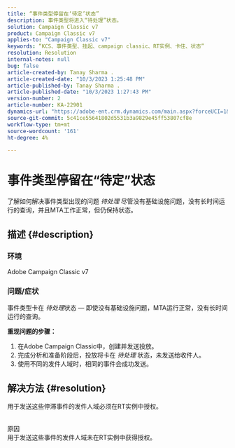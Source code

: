 ```yaml
---
title: “事件类型停留在‘待定’状态”
description: 事件类型将进入“待处理”状态。
solution: Campaign Classic v7
product: Campaign Classic v7
applies-to: "Campaign Classic v7"
keywords: “KCS、事件类型、挂起、campaign classic、RT实例、卡住、状态”
resolution: Resolution
internal-notes: null
bug: false
article-created-by: Tanay Sharma .
article-created-date: "10/3/2023 1:25:48 PM"
article-published-by: Tanay Sharma .
article-published-date: "10/3/2023 1:27:43 PM"
version-number: 2
article-number: KA-22901
dynamics-url: "https://adobe-ent.crm.dynamics.com/main.aspx?forceUCI=1&pagetype=entityrecord&etn=knowledgearticle&id=27004d5b-f061-ee11-be6e-6045bd006793"
source-git-commit: 5c41ce55641802d5531b3a9829e45ff53807cf8e
workflow-type: tm+mt
source-wordcount: '161'
ht-degree: 4%

---
```


# 事件类型停留在“待定”状态


了解如何解决事件类型出现的问题 *待处理* 尽管没有基础设施问题，没有长时间运行的查询，并且MTA工作正常，但仍保持状态。

## 描述 {#description}


### 环境

Adobe Campaign Classic v7



### 问题/症状

事件类型卡在 *待处理*&#x200B;状态 — 即使没有基础设施问题，MTA运行正常，没有长时间运行的查询。

<b>重现问题的步骤：</b>

1. 在Adobe Campaign Classic中，创建并发送投放。
2. 完成分析和准备阶段后，投放将卡在 *待处理* 状态，未发送给收件人。
3. 使用不同的发件人域时，相同的事件会成功发送。



## 解决方法 {#resolution}


用于发送这些停滞事件的发件人域必须在RT实例中授权。


<br>原因<br>
用于发送这些事件的发件人域未在RT实例中获得授权。

